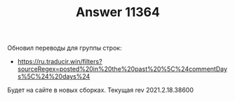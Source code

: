 ﻿---
title: "Answer 11364"
se.owner.user_id: 176217
se.owner.display_name: "αλεχολυτ"
se.owner.link: "https://ru.meta.stackoverflow.com/users/176217/%ce%b1%ce%bb%ce%b5%cf%87%ce%bf%ce%bb%cf%85%cf%84"
se.answer_id: 11364
se.question_id: 11363
se.post_type: answer
se.is_accepted: False
---
<p>Обновил переводы для группы строк:</p>
<ul>
<li><a href="https://ru.traducir.win/filters?sourceRegex=posted%20in%20the%20past%20%5C%24commentDays%5C%24%20days%24" rel="nofollow noreferrer">https://ru.traducir.win/filters?sourceRegex=posted%20in%20the%20past%20%5C%24commentDays%5C%24%20days%24</a></li>
</ul>
<p>Будет на сайте в новых сборках. Текущая rev 2021.2.18.38600</p>
